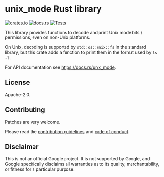 # unix\_mode Rust library

[![crates.io](https://img.shields.io/crates/v/unix_mode.svg)](https://crates.io/crates/unix_mode)
[![docs.rs](https://docs.rs/unix_mode/badge.svg)](https://docs.rs/unix_mode)
[![Tests](https://github.com/sourcefrog/unix_mode/workflows/rust/badge.svg)](https://github.com/sourcefrog/unix_mode/actions?query=workflow%3Arust)

This library provides functions to decode and print Unix mode bits /
permissions, even on non-Unix platforms.

On Unix, decoding is supported by `std::os::unix::fs` in the standard library,
but this crate adds a function to print them in the format used by `ls -l`.

For API documentation see <https://docs.rs/unix_mode>.

## License

Apache-2.0.

## Contributing

Patches are very welcome.

Please read the
[contribution guidelines](CONTRIBUTING.md) and
[code of conduct](CODE_OF_CONDUCT.md).

## Disclaimer

This is not an official Google project. It is not supported by Google, and
Google specifically disclaims all warranties as to its quality, merchantability,
or fitness for a particular purpose.

